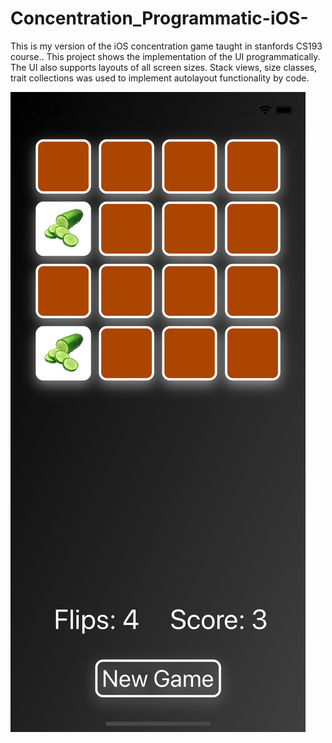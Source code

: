 # Concentration_Programmatic-iOS-
This is my version of the iOS concentration game taught in stanfords CS193 course.. This project shows the implementation of the UI programmatically. The UI also supports layouts of all screen sizes. Stack views, size classes, trait collections was used to implement autolayout functionality by code. 

![Alt Text](https://github.com/Smeet97Kathiria/Concentration_Programmatic-iOS-/blob/master/Concentration_Programmatic/Simulator%20Screen%20Shot%20-%20iPhone%2011%20Pro%20-%202020-05-21%20at%2002.25.57.png)
